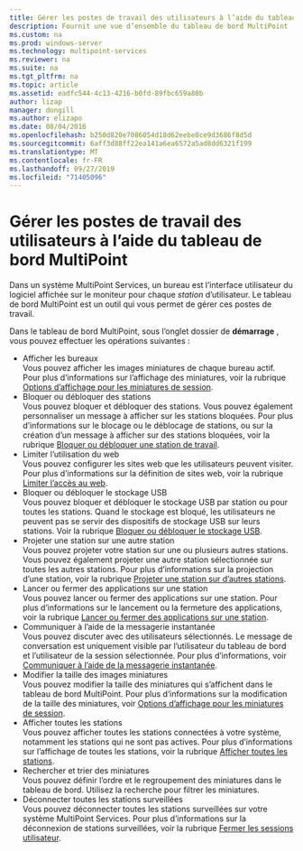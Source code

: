 ```yaml
---
title: Gérer les postes de travail des utilisateurs à l’aide du tableau de bord MultiPoint
description: Fournit une vue d’ensemble du tableau de bord MultiPoint
ms.custom: na
ms.prod: windows-server
ms.technology: multipoint-services
ms.reviewer: na
ms.suite: na
ms.tgt_pltfrm: na
ms.topic: article
ms.assetid: eadfc544-4c13-4216-b0fd-89fbc659a80b
author: lizap
manager: dongill
ms.author: elizapo
ms.date: 08/04/2016
ms.openlocfilehash: b250d820e7086054d18d62eebe8ce9d3686f8d5d
ms.sourcegitcommit: 6aff3d88ff22ea141a6ea6572a5ad8dd6321f199
ms.translationtype: MT
ms.contentlocale: fr-FR
ms.lasthandoff: 09/27/2019
ms.locfileid: "71405096"
---
```

# <a name="manage-user-desktops-using-multipoint-dashboard"></a>Gérer les postes de travail des utilisateurs à l’aide du tableau de bord MultiPoint
Dans un système MultiPoint Services, un bureau est l’interface utilisateur du logiciel affichée sur le moniteur pour chaque *station* d’utilisateur. Le tableau de bord MultiPoint est un outil qui vous permet de gérer ces postes de travail.   
  
Dans le tableau de bord MultiPoint, sous l’onglet dossier de **démarrage** , vous pouvez effectuer les opérations suivantes :  
  
- Afficher les bureaux  
Vous pouvez afficher les images miniatures de chaque bureau actif. Pour plus d’informations sur l’affichage des miniatures, voir la rubrique [Options d’affichage pour les miniatures de session](View-Options-for-Session-Thumbnails-in-MultiPoint-Dashboard.md).  
- Bloquer ou débloquer des stations  
Vous pouvez bloquer et débloquer des stations. Vous pouvez également personnaliser un message à afficher sur les stations bloquées. Pour plus d’informations sur le blocage ou le déblocage de stations, ou sur la création d’un message à afficher sur des stations bloquées, voir la rubrique [Bloquer ou débloquer une station de travail](Block-or-Unblock-a-Station.md).  
- Limiter l’utilisation du web  
Vous pouvez configurer les sites web que les utilisateurs peuvent visiter. Pour plus d’informations sur la définition de sites web, voir la rubrique [Limiter l’accès au web](Limit-Web-Access.md).  
- Bloquer ou débloquer le stockage USB  
Vous pouvez bloquer et débloquer le stockage USB par station ou pour toutes les stations. Quand le stockage est bloqué, les utilisateurs ne peuvent pas se servir des dispositifs de stockage USB sur leurs stations. Voir la rubrique [Bloquer ou débloquer le stockage USB](Block-or-Unblock-USB-Storage.md).  
- Projeter une station sur une autre station  
Vous pouvez projeter votre station sur une ou plusieurs autres stations. Vous pouvez également projeter une autre station sélectionnée sur toutes les autres stations. Pour plus d’informations sur la projection d’une station, voir la rubrique [Projeter une station sur d’autres stations](Project-a-Station-to-Other-Stations.md).  
- Lancer ou fermer des applications sur une station  
Vous pouvez lancer ou fermer des applications sur une station. Pour plus d’informations sur le lancement ou la fermeture des applications, voir la rubrique [Lancer ou fermer des applications sur une station](Launch-or-Close-Applications-on-a-Station.md).  
- Communiquer à l’aide de la messagerie instantanée  
Vous pouvez discuter avec des utilisateurs sélectionnés. Le message de conversation est uniquement visible par l’utilisateur du tableau de bord et l’utilisateur de la session sélectionnée. Pour plus d’informations, voir [Communiquer à l’aide de la messagerie instantanée](Use-IM.md).  
- Modifier la taille des images miniatures  
Vous pouvez modifier la taille des miniatures qui s’affichent dans le tableau de bord MultiPoint. Pour plus d’informations sur la modification de la taille des miniatures, voir [Options d’affichage pour les miniatures de session](View-Options-for-Session-Thumbnails-in-MultiPoint-Dashboard.md).
- Afficher toutes les stations  
Vous pouvez afficher toutes les stations connectées à votre système, notamment les stations qui ne sont pas actives. Pour plus d’informations sur l’affichage de toutes les stations, voir la rubrique [Afficher toutes les stations](Show-All-Stations.md).  
- Rechercher et trier des miniatures  
Vous pouvez définir l’ordre et le regroupement des miniatures dans le tableau de bord. Utilisez la recherche pour filtrer les miniatures.  
- Déconnecter toutes les stations surveillées  
Vous pouvez déconnecter toutes les stations surveillées sur votre système MultiPoint Services. Pour plus d’informations sur la déconnexion de stations surveillées, voir la rubrique [Fermer les sessions utilisateur](Log-Off-User-Sessions.md).